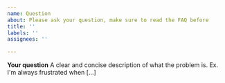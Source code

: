 ```yaml
---
name: Question
about: Please ask your question, make sure to read the FAQ before
title: ''
labels: ''
assignees: ''

---
```


**Your question**
A clear and concise description of what the problem is. Ex. I'm always frustrated when [...]

